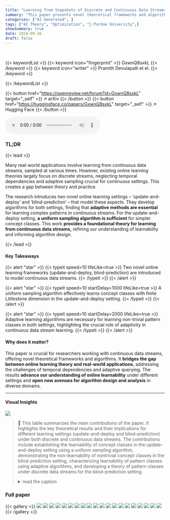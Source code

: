 ```yaml
---
title: "Learning from Snapshots of Discrete and Continuous Data Streams"
summary: "This paper presents novel theoretical frameworks and algorithms for learning from snapshots of discrete and continuous data streams, resolving key learnability challenges in online learning under cont..."
categories: ["AI Generated", ]
tags: ["AI Theory", "Optimization", "🏢 Purdue University",]
showSummary: true
date: 2024-09-26
draft: false
---
```


<br>

{{< keywordList >}}
{{< keyword icon="fingerprint" >}} GxwnQ8sxkL {{< /keyword >}}
{{< keyword icon="writer" >}} Pramith Devulapalli et el. {{< /keyword >}}
 
{{< /keywordList >}}

{{< button href="https://openreview.net/forum?id=GxwnQ8sxkL" target="_self" >}}
↗ arXiv
{{< /button >}}
{{< button href="https://huggingface.co/papers/GxwnQ8sxkL" target="_self" >}}
↗ Hugging Face
{{< /button >}}



<audio controls>
    <source src="https://ai-paper-reviewer.com/GxwnQ8sxkL/podcast.wav" type="audio/wav">
    Your browser does not support the audio element.
</audio>


### TL;DR


{{< lead >}}

Many real-world applications involve learning from continuous data streams, sampled at various times.  However, existing online learning theories largely focus on discrete streams, neglecting temporal dependencies and adaptive sampling crucial for continuous settings. This creates a gap between theory and practice.



The research introduces two novel online learning settings – ‘update-and-deploy’ and ‘blind-prediction’ – that model these aspects.  They develop algorithms for both settings, finding that **adaptive methods are essential** for learning complex patterns in continuous streams. For the update-and-deploy setting, **a uniform sampling algorithm is sufficient** for simpler concept classes.  This work **provides a foundational theory for learning from continuous data streams,** refining our understanding of learnability and informing algorithm design.

{{< /lead >}}


#### Key Takeaways

{{< alert "star" >}}
{{< typeit speed=10 lifeLike=true >}} Two novel online learning frameworks (update-and-deploy, blind-prediction) are introduced to model continuous data streams. {{< /typeit >}}
{{< /alert >}}

{{< alert "star" >}}
{{< typeit speed=10 startDelay=1000 lifeLike=true >}} A uniform sampling algorithm effectively learns concept classes with finite Littlestone dimension in the update-and-deploy setting. {{< /typeit >}}
{{< /alert >}}

{{< alert "star" >}}
{{< typeit speed=10 startDelay=2000 lifeLike=true >}} Adaptive learning algorithms are necessary for learning non-trivial pattern classes in both settings, highlighting the crucial role of adaptivity in continuous data stream learning. {{< /typeit >}}
{{< /alert >}}

#### Why does it matter?
This paper is crucial for researchers working with continuous data streams, offering novel theoretical frameworks and algorithms.  It **bridges the gap between online learning theory and real-world applications**, addressing the challenges of temporal dependencies and adaptive querying.  The results **advance our understanding of online learnability** under different settings and **open new avenues for algorithm design and analysis** in diverse domains.

------
#### Visual Insights





![](https://ai-paper-reviewer.com/GxwnQ8sxkL/tables_5_1.jpg)

> 🔼 This table summarizes the main contributions of the paper.  It highlights the key theoretical results and their implications for different learning settings (update-and-deploy and blind-prediction) under both discrete and continuous data streams. The contributions include establishing the learnability of concept classes in the update-and-deploy setting using a uniform sampling algorithm, demonstrating the non-learnability of nontrivial concept classes in the blind-prediction setting, characterizing learnability of pattern classes using adaptive algorithms, and developing a theory of pattern classes under discrete data streams for the blind-prediction setting.
> <details>
> <summary>read the caption</summary>
> Table 1: Summary of Contributions
> </details>





### Full paper

{{< gallery >}}
<img src="https://ai-paper-reviewer.com/GxwnQ8sxkL/1.png" class="grid-w50 md:grid-w33 xl:grid-w25" />
<img src="https://ai-paper-reviewer.com/GxwnQ8sxkL/2.png" class="grid-w50 md:grid-w33 xl:grid-w25" />
<img src="https://ai-paper-reviewer.com/GxwnQ8sxkL/3.png" class="grid-w50 md:grid-w33 xl:grid-w25" />
<img src="https://ai-paper-reviewer.com/GxwnQ8sxkL/4.png" class="grid-w50 md:grid-w33 xl:grid-w25" />
<img src="https://ai-paper-reviewer.com/GxwnQ8sxkL/5.png" class="grid-w50 md:grid-w33 xl:grid-w25" />
<img src="https://ai-paper-reviewer.com/GxwnQ8sxkL/6.png" class="grid-w50 md:grid-w33 xl:grid-w25" />
<img src="https://ai-paper-reviewer.com/GxwnQ8sxkL/7.png" class="grid-w50 md:grid-w33 xl:grid-w25" />
<img src="https://ai-paper-reviewer.com/GxwnQ8sxkL/8.png" class="grid-w50 md:grid-w33 xl:grid-w25" />
<img src="https://ai-paper-reviewer.com/GxwnQ8sxkL/9.png" class="grid-w50 md:grid-w33 xl:grid-w25" />
<img src="https://ai-paper-reviewer.com/GxwnQ8sxkL/10.png" class="grid-w50 md:grid-w33 xl:grid-w25" />
<img src="https://ai-paper-reviewer.com/GxwnQ8sxkL/11.png" class="grid-w50 md:grid-w33 xl:grid-w25" />
<img src="https://ai-paper-reviewer.com/GxwnQ8sxkL/12.png" class="grid-w50 md:grid-w33 xl:grid-w25" />
<img src="https://ai-paper-reviewer.com/GxwnQ8sxkL/13.png" class="grid-w50 md:grid-w33 xl:grid-w25" />
<img src="https://ai-paper-reviewer.com/GxwnQ8sxkL/14.png" class="grid-w50 md:grid-w33 xl:grid-w25" />
<img src="https://ai-paper-reviewer.com/GxwnQ8sxkL/15.png" class="grid-w50 md:grid-w33 xl:grid-w25" />
<img src="https://ai-paper-reviewer.com/GxwnQ8sxkL/16.png" class="grid-w50 md:grid-w33 xl:grid-w25" />
<img src="https://ai-paper-reviewer.com/GxwnQ8sxkL/17.png" class="grid-w50 md:grid-w33 xl:grid-w25" />
<img src="https://ai-paper-reviewer.com/GxwnQ8sxkL/18.png" class="grid-w50 md:grid-w33 xl:grid-w25" />
<img src="https://ai-paper-reviewer.com/GxwnQ8sxkL/19.png" class="grid-w50 md:grid-w33 xl:grid-w25" />
<img src="https://ai-paper-reviewer.com/GxwnQ8sxkL/20.png" class="grid-w50 md:grid-w33 xl:grid-w25" />
{{< /gallery >}}